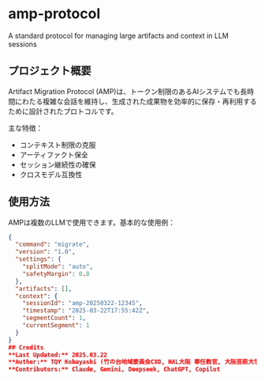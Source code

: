 # amp-protocol
A standard protocol for managing large artifacts and context in LLM sessions

## プロジェクト概要
Artifact Migration Protocol (AMP)は、トークン制限のあるAIシステムでも長時間にわたる複雑な会話を維持し、生成された成果物を効率的に保存・再利用するために設計されたプロトコルです。

主な特徴：
- コンテキスト制限の克服
- アーティファクト保全
- セッション継続性の確保
- クロスモデル互換性

## 使用方法
AMPは複数のLLMで使用できます。基本的な使用例：

```json
{
  "command": "migrate",
  "version": "1.0",
  "settings": {
    "splitMode": "auto",
    "safetyMargin": 0.8
  },
  "artifacts": [],
  "context": {
    "sessionId": "amp-20250322-12345",
    "timestamp": "2025-03-22T17:55:42Z",
    "segmentCount": 1,
    "currentSegment": 1
  }
}
## Credits
**Last Updated:** 2025.03.22
**Author:** TQY Kobayashi (竹の台地域委員会CXO, HAL大阪 専任教官, 大阪芸術大学デザイン学科 客員教授 & 八箱CDO [TQY KOBAYASHI DesignTech Workshop](https://tqy.yahaco.com))  
**Contributors:** Claude, Gemini, Deepseek, ChatGPT, Copilot
